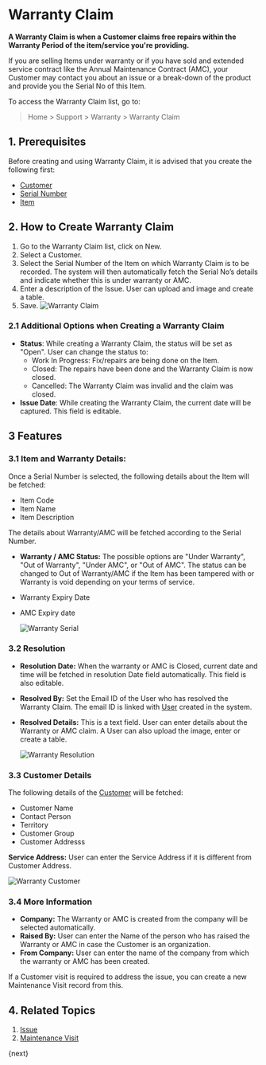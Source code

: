 <!-- add-breadcrumbs -->
# Warranty Claim

**A Warranty Claim is when a Customer claims free repairs within the Warranty Period of the item/service you're providing.**

If you are selling Items under warranty or if you have sold and extended service contract like the Annual Maintenance Contract (AMC), your Customer may contact you about an issue or a break-down of the product and provide you the Serial No of this Item.

To access the Warranty Claim list, go to:

> Home > Support > Warranty > Warranty Claim

## 1. Prerequisites
Before creating and using Warranty Claim, it is advised that you create the following first:

* [Customer](/docs/v13/user/manual/en/CRM/customer)
* [Serial Number](/docs/v13/user/manual/en/stock/serial-no)
* [Item](/docs/v13/user/manual/en/stock/item)

## 2. How to Create Warranty Claim

1. Go to the Warranty Claim list, click on New.
1. Select a Customer.
1. Select the Serial Number of the Item on which Warranty Claim is to be recorded. The system will then automatically fetch the Serial No’s details and indicate whether this is under warranty or AMC.
1. Enter a description of the Issue. User can upload and image and create a table.
1. Save.
    ![Warranty Claim]({{docs_base_url}}/v13/assets/img/support/warranty-claim.png)

### 2.1 Additional Options when Creating a Warranty Claim

* **Status**: While creating a Warranty Claim, the status will be set as "Open". User can change the status to:
    * Work In Progress: Fix/repairs are being done on the Item.
    * Closed: The repairs have been done and the Warranty Claim is now closed.
    * Cancelled: The Warranty Claim was invalid and the claim was closed.
* **Issue Date**: While creating the Warranty Claim, the current date will be captured. This field is editable.


## 3 Features

### 3.1 Item and Warranty Details:

Once a Serial Number is selected, the following details about the Item will be fetched:

* Item Code
* Item Name
* Item Description

The details about Warranty/AMC will be fetched according to the Serial Number.

* **Warranty / AMC Status:** The possible options are "Under Warranty", "Out of Warranty", "Under AMC", or "Out of AMC". The status can be changed to Out of Warranty/AMC if the Item has been tampered with or Warranty is void depending on your terms of service.
* Warranty Expiry Date
* AMC Expiry date

    ![Warranty Serial](/docs/v13/assets/img/support/warranty-serial.png)

### 3.2 Resolution
* **Resolution Date:** When the warranty or AMC is Closed, current date and time will be fetched in resolution Date field automatically. This field is also editable.
* **Resolved By:** Set the Email ID of the User who has resolved the Warranty Claim. The email ID is linked with [User](/docs/v13/user/manual/en/setting-up/users-and-permissions/adding-users) created in the system.
* **Resolved Details:** This is a text field. User can enter details about the Warranty or AMC claim. A User can also upload the image, enter or create a table.

    ![Warranty Resolution](/docs/v13/assets/img/support/warranty-resolution.png)

### 3.3 Customer Details

The following details of the [Customer](/docs/v13/user/manual/en/CRM/customer) will be fetched:

* Customer Name
* Contact Person
* Territory
* Customer Group
* Customer Addresss

**Service Address:** User can enter the Service Address if it is different from Customer Address.

![Warranty Customer](/docs/v13/assets/img/support/warranty-customer.png)

### 3.4 More Information

* **Company:** The Warranty or AMC is created from the company will be selected automatically.
* **Raised By:** User can enter the Name of the person who has raised the Warranty or AMC in case the Customer is an organization.
* **From Company:** User can enter the name of the company from which the warranty or AMC has been created.

If a Customer visit is required to address the issue, you can create a new
Maintenance Visit record from this.

## 4. Related Topics
1. [Issue](/docs/v13/user/manual/en/support/issue)
1. [Maintenance Visit](/docs/v13/user/manual/en/support/maintenance-visit)

{next}
